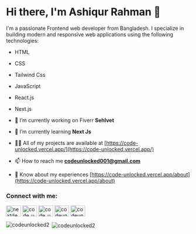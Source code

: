 
# Hi there, I'm Ashiqur Rahman 👋

I'm a passionate Frontend web developer from Bangladesh. I specialize in building modern and responsive web applications using the following technologies:

- HTML
- CSS
- Tailwind Css
- JavaScript
- React.js
- Next.js

- 🔭 I’m currently working on Fiverr **Sehlvet**

- 🌱 I’m currently learning **Next Js**

- 👨‍💻 All of my projects are available at [https://code-unlocked.vercel.app/](https://code-unlocked.vercel.app/)

- 📫 How to reach me **codeunlocked001@gmail.com**

- 📄 Know about my experiences [https://code-unlocked.vercel.app/about](https://code-unlocked.vercel.app/about)

<h3 align="left">Connect with me:</h3>
<p align="left">
<a href="https://fb.com/nextdev2" target="blank"><img align="center" src="https://raw.githubusercontent.com/rahuldkjain/github-profile-readme-generator/master/src/images/icons/Social/facebook.svg" alt="nextdev2" height="30" width="40" /></a>
<a href="https://instagram.com/code_unlocked" target="blank"><img align="center" src="https://raw.githubusercontent.com/rahuldkjain/github-profile-readme-generator/master/src/images/icons/Social/instagram.svg" alt="code_unlocked" height="30" width="40" /></a>
<a href="https://dribbble.com/code_unlocked" target="blank"><img align="center" src="https://raw.githubusercontent.com/rahuldkjain/github-profile-readme-generator/master/src/images/icons/Social/dribbble.svg" alt="code_unlocked" height="30" width="40" /></a>
<a href="https://www.behance.net/codeunlocked" target="blank"><img align="center" src="https://raw.githubusercontent.com/rahuldkjain/github-profile-readme-generator/master/src/images/icons/Social/behance.svg" alt="codeunlocked" height="30" width="40" /></a>
<a href="https://www.youtube.com/c/codeunlocked0.2" target="blank"><img align="center" src="https://raw.githubusercontent.com/rahuldkjain/github-profile-readme-generator/master/src/images/icons/Social/youtube.svg" alt="codeunlocked0.2" height="30" width="40" /></a>
</p>

<p><img align="left" src="https://github-readme-stats.vercel.app/api/top-langs?username=codeunlocked2&show_icons=true&locale=en&layout=compact" alt="codeunlocked2" /></p>

<p>&nbsp;<img align="center" src="https://github-readme-stats.vercel.app/api?username=codeunlocked2&show_icons=true&locale=en" alt="codeunlocked2" /></p>
